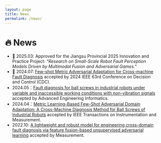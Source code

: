 ```yaml
---
layout: page
title: News
permalink: /news/
---
```

# 🔥 News
- :triangular_flag_on_post: 2025.03: Approved for the Jiangsu Provincial 2025 Innovation and Practice Project: *"Research on Small-Scale Robot Fault Perception Models Driven by Multimodal Fusion and Adversarial Games."*
- :triangular_flag_on_post: 2024.07: [Few-shot Metric Adversarial Adaptation for Cross-machine Fault Diagnosis](https://ieeexplore.ieee.org/abstract/document/10886709)  accepted by 2024 IEEE 63rd Conference on Decision and Control (CDC).
- 2024.05：[Fault diagnosis for ball screws in industrial robots under variable and inaccessible working conditions with non-vibration signals](https://www.sciencedirect.com/science/article/abs/pii/S1474034624002659) accepted by Advanced Engineering Informatics.
- 2024.04：[Metric Learning-Based Few-Shot Adversarial Domain Adaptation: A Cross-Machine Diagnosis Method for Ball Screws of Industrial Robots](https://ieeexplore.ieee.org/abstract/document/10535297) accepted by IEEE Transactions on Instrumentation and Measurement.
- 2022.10: [A lightweight and robust model for engineering cross-domain fault diagnosis via feature fusion-based unsupervised adversarial learning](https://www.sciencedirect.com/science/article/abs/pii/S0263224122013355) accepted by Measurement.
